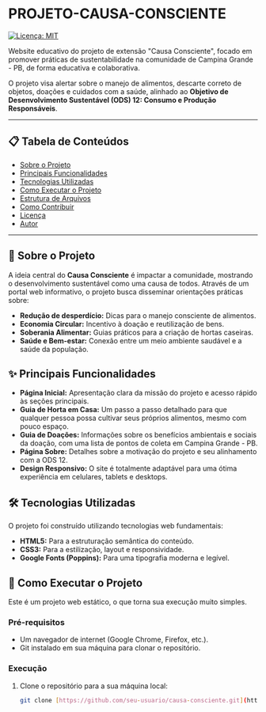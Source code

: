 # PROJETO-CAUSA-CONSCIENTE

[![Licença: MIT](https://img.shields.io/badge/Licen%C3%A7a-MIT-blue.svg)](https://opensource.org/licenses/MIT)

Website educativo do projeto de extensão "Causa Consciente", focado em promover práticas de sustentabilidade na comunidade de Campina Grande - PB, de forma educativa e colaborativa.

O projeto visa alertar sobre o manejo de alimentos, descarte correto de objetos, doações e cuidados com a saúde, alinhado ao **Objetivo de Desenvolvimento Sustentável (ODS) 12: Consumo e Produção Responsáveis**.

---

## 📋 Tabela de Conteúdos

* [Sobre o Projeto](#sobre-o-projeto)
* [Principais Funcionalidades](#principais-funcionalidades)
* [Tecnologias Utilizadas](#tecnologias-utilizadas)
* [Como Executar o Projeto](#como-executar-o-projeto)
* [Estrutura de Arquivos](#estrutura-de-arquivos)
* [Como Contribuir](#como-contribuir)
* [Licença](#licença)
* [Autor](#autor)

---

## 🧐 Sobre o Projeto

A ideia central do **Causa Consciente** é impactar a comunidade, mostrando o desenvolvimento sustentável como uma causa de todos. Através de um portal web informativo, o projeto busca disseminar orientações práticas sobre:

- **Redução de desperdício:** Dicas para o manejo consciente de alimentos.
- **Economia Circular:** Incentivo à doação e reutilização de bens.
- **Soberania Alimentar:** Guias práticos para a criação de hortas caseiras.
- **Saúde e Bem-estar:** Conexão entre um meio ambiente saudável e a saúde da população.

## ✨ Principais Funcionalidades

- **Página Inicial:** Apresentação clara da missão do projeto e acesso rápido às seções principais.
- **Guia de Horta em Casa:** Um passo a passo detalhado para que qualquer pessoa possa cultivar seus próprios alimentos, mesmo com pouco espaço.
- **Guia de Doações:** Informações sobre os benefícios ambientais e sociais da doação, com uma lista de pontos de coleta em Campina Grande - PB.
- **Página Sobre:** Detalhes sobre a motivação do projeto e seu alinhamento com a ODS 12.
- **Design Responsivo:** O site é totalmente adaptável para uma ótima experiência em celulares, tablets e desktops.

## 🛠️ Tecnologias Utilizadas

O projeto foi construído utilizando tecnologias web fundamentais:

- **HTML5:** Para a estruturação semântica do conteúdo.
- **CSS3:** Para a estilização, layout e responsividade.
- **Google Fonts (Poppins):** Para uma tipografia moderna e legível.

## 🚀 Como Executar o Projeto

Este é um projeto web estático, o que torna sua execução muito simples.

### Pré-requisitos

- Um navegador de internet (Google Chrome, Firefox, etc.).
- Git instalado em sua máquina para clonar o repositório.

### Execução

1. Clone o repositório para a sua máquina local:
   ```sh
   git clone [https://github.com/seu-usuario/causa-consciente.git](https://github.com/seu-usuario/causa-consciente.git)
